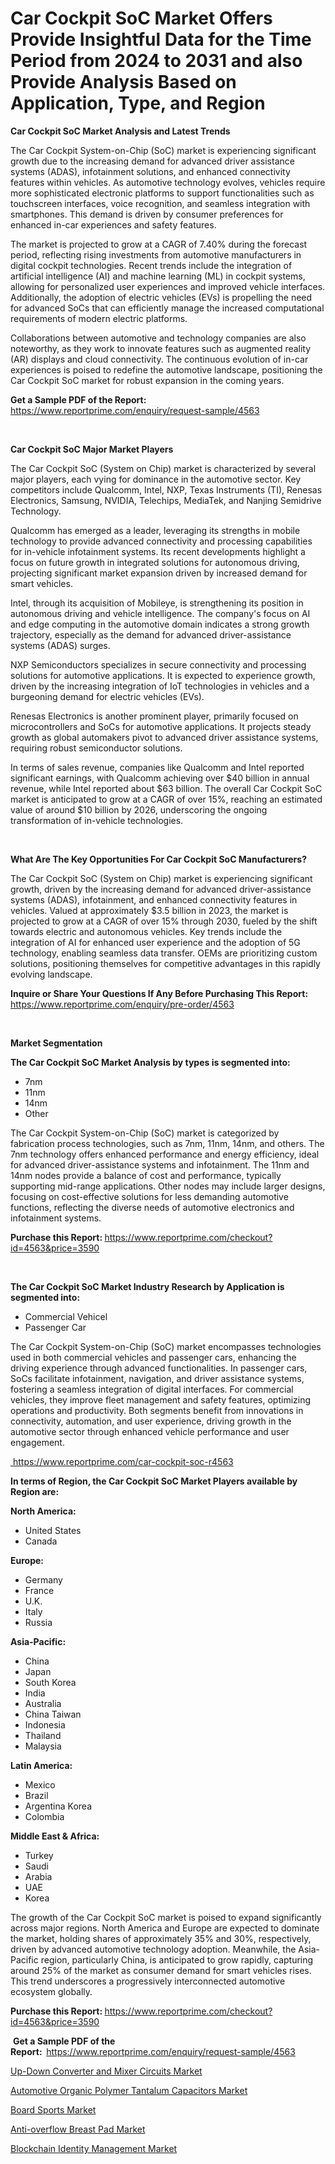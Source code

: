 <p><h1>Car Cockpit SoC Market Offers Provide Insightful Data for the Time Period from 2024 to 2031 and also Provide Analysis Based on Application, Type, and Region</h1></p><p><strong>Car Cockpit SoC Market Analysis and Latest Trends</strong></p>
<p><p>The Car Cockpit System-on-Chip (SoC) market is experiencing significant growth due to the increasing demand for advanced driver assistance systems (ADAS), infotainment solutions, and enhanced connectivity features within vehicles. As automotive technology evolves, vehicles require more sophisticated electronic platforms to support functionalities such as touchscreen interfaces, voice recognition, and seamless integration with smartphones. This demand is driven by consumer preferences for enhanced in-car experiences and safety features.</p><p>The market is projected to grow at a CAGR of 7.40% during the forecast period, reflecting rising investments from automotive manufacturers in digital cockpit technologies. Recent trends include the integration of artificial intelligence (AI) and machine learning (ML) in cockpit systems, allowing for personalized user experiences and improved vehicle interfaces. Additionally, the adoption of electric vehicles (EVs) is propelling the need for advanced SoCs that can efficiently manage the increased computational requirements of modern electric platforms.</p><p>Collaborations between automotive and technology companies are also noteworthy, as they work to innovate features such as augmented reality (AR) displays and cloud connectivity. The continuous evolution of in-car experiences is poised to redefine the automotive landscape, positioning the Car Cockpit SoC market for robust expansion in the coming years.</p></p>
<p><strong>Get a Sample PDF of the Report:&nbsp;</strong> <a href="https://www.reportprime.com/enquiry/request-sample/4563">https://www.reportprime.com/enquiry/request-sample/4563</a></p>
<p>&nbsp;</p>
<p><strong>Car Cockpit SoC Major Market Players</strong></p>
<p><p>The Car Cockpit SoC (System on Chip) market is characterized by several major players, each vying for dominance in the automotive sector. Key competitors include Qualcomm, Intel, NXP, Texas Instruments (TI), Renesas Electronics, Samsung, NVIDIA, Telechips, MediaTek, and Nanjing Semidrive Technology.</p><p>Qualcomm has emerged as a leader, leveraging its strengths in mobile technology to provide advanced connectivity and processing capabilities for in-vehicle infotainment systems. Its recent developments highlight a focus on future growth in integrated solutions for autonomous driving, projecting significant market expansion driven by increased demand for smart vehicles.</p><p>Intel, through its acquisition of Mobileye, is strengthening its position in autonomous driving and vehicle intelligence. The company's focus on AI and edge computing in the automotive domain indicates a strong growth trajectory, especially as the demand for advanced driver-assistance systems (ADAS) surges.</p><p>NXP Semiconductors specializes in secure connectivity and processing solutions for automotive applications. It is expected to experience growth, driven by the increasing integration of IoT technologies in vehicles and a burgeoning demand for electric vehicles (EVs).</p><p>Renesas Electronics is another prominent player, primarily focused on microcontrollers and SoCs for automotive applications. It projects steady growth as global automakers pivot to advanced driver assistance systems, requiring robust semiconductor solutions.</p><p>In terms of sales revenue, companies like Qualcomm and Intel reported significant earnings, with Qualcomm achieving over $40 billion in annual revenue, while Intel reported about $63 billion. The overall Car Cockpit SoC market is anticipated to grow at a CAGR of over 15%, reaching an estimated value of around $10 billion by 2026, underscoring the ongoing transformation of in-vehicle technologies.</p></p>
<p>&nbsp;</p>
<p><strong>What Are The Key Opportunities For Car Cockpit SoC Manufacturers?</strong></p>
<p><p>The Car Cockpit SoC (System on Chip) market is experiencing significant growth, driven by the increasing demand for advanced driver-assistance systems (ADAS), infotainment, and enhanced connectivity features in vehicles. Valued at approximately $3.5 billion in 2023, the market is projected to grow at a CAGR of over 15% through 2030, fueled by the shift towards electric and autonomous vehicles. Key trends include the integration of AI for enhanced user experience and the adoption of 5G technology, enabling seamless data transfer. OEMs are prioritizing custom solutions, positioning themselves for competitive advantages in this rapidly evolving landscape.</p></p>
<p><strong>Inquire or Share Your Questions If Any Before Purchasing This Report:</strong> <a href="https://www.reportprime.com/enquiry/pre-order/4563">https://www.reportprime.com/enquiry/pre-order/4563</a></p>
<p>&nbsp;</p>
<p><strong>Market Segmentation</strong></p>
<p><strong>The Car Cockpit SoC Market Analysis by types is segmented into:</strong></p>
<p><ul><li>7nm</li><li>11nm</li><li>14nm</li><li>Other</li></ul></p>
<p><p>The Car Cockpit System-on-Chip (SoC) market is categorized by fabrication process technologies, such as 7nm, 11nm, 14nm, and others. The 7nm technology offers enhanced performance and energy efficiency, ideal for advanced driver-assistance systems and infotainment. The 11nm and 14nm nodes provide a balance of cost and performance, typically supporting mid-range applications. Other nodes may include larger designs, focusing on cost-effective solutions for less demanding automotive functions, reflecting the diverse needs of automotive electronics and infotainment systems.</p></p>
<p><strong>Purchase this Report:&nbsp;</strong><a href="https://www.reportprime.com/checkout?id=4563&price=3590">https://www.reportprime.com/checkout?id=4563&price=3590</a></p>
<p>&nbsp;</p>
<p><strong>The Car Cockpit SoC Market Industry Research by Application is segmented into:</strong></p>
<p><ul><li>Commercial Vehicel</li><li>Passenger Car</li></ul></p>
<p><p>The Car Cockpit System-on-Chip (SoC) market encompasses technologies used in both commercial vehicles and passenger cars, enhancing the driving experience through advanced functionalities. In passenger cars, SoCs facilitate infotainment, navigation, and driver assistance systems, fostering a seamless integration of digital interfaces. For commercial vehicles, they improve fleet management and safety features, optimizing operations and productivity. Both segments benefit from innovations in connectivity, automation, and user experience, driving growth in the automotive sector through enhanced vehicle performance and user engagement.</p></p>
<p><a href="https://www.reportprime.com/car-cockpit-soc-r4563">&nbsp;https://www.reportprime.com/car-cockpit-soc-r4563</a></p>
<p><strong>In terms of Region, the Car Cockpit SoC Market Players available by Region are:</strong></p>
<p>
    <p> <strong> North America: </strong>
        <ul>
            <li>United States</li>
            <li>Canada</li>
        </ul>
        </p> 
    <p> <strong> Europe: </strong>
        <ul>
            <li>Germany</li>
            <li>France</li>
            <li>U.K.</li>
            <li>Italy</li>
            <li>Russia</li>
        </ul>
        </p> 
    <p> <strong> Asia-Pacific: </strong>
        <ul>
            <li>China</li>
            <li>Japan</li>
            <li>South Korea</li>
            <li>India</li>
            <li>Australia</li>
            <li>China Taiwan</li>
            <li>Indonesia</li>
            <li>Thailand</li>
            <li>Malaysia</li>
        </ul>
        </p> 
    <p> <strong> Latin America: </strong>
        <ul>
            <li>Mexico</li>
            <li>Brazil</li>
            <li>Argentina Korea</li>
            <li>Colombia</li>
        </ul>
        </p> 
    <p> <strong> Middle East & Africa: </strong>
        <ul>
            <li>Turkey</li>
            <li>Saudi</li>
            <li>Arabia</li>
            <li>UAE</li>
            <li>Korea</li>
        </ul>
    </p>
    </p>
<p><p>The growth of the Car Cockpit SoC market is poised to expand significantly across major regions. North America and Europe are expected to dominate the market, holding shares of approximately 35% and 30%, respectively, driven by advanced automotive technology adoption. Meanwhile, the Asia-Pacific region, particularly China, is anticipated to grow rapidly, capturing around 25% of the market as consumer demand for smart vehicles rises. This trend underscores a progressively interconnected automotive ecosystem globally.</p></p>
<p><strong>Purchase this Report: </strong><a href="https://www.reportprime.com/checkout?id=4563&price=3590">https://www.reportprime.com/checkout?id=4563&price=3590</a></p>
<p>&nbsp;<strong>Get a Sample PDF of the Report:&nbsp;&nbsp;</strong><a href="https://www.reportprime.com/enquiry/request-sample/4563">https://www.reportprime.com/enquiry/request-sample/4563</a></p>
<p><strong></strong></p>
<p><p><a href="https://issuu.com/reportprime-2/docs/up-down-converter-and-mixer-circuit_bce771d52660d3">Up-Down Converter and Mixer Circuits Market</a></p><p><a href="https://github.com/AfsanaMia652/Market-Research-Report-List-1/blob/main/automotive-organic-polymer-tantalum-capacitors-market.md">Automotive Organic Polymer Tantalum Capacitors Market</a></p><p><a href="https://www.linkedin.com/pulse/board-sports-market-analysis-report-global-insights-region-egt5e?trackingId=xKwumUAbQ9uPfjdfvi%2BsIg%3D%3D">Board Sports Market</a></p><p><a href="https://issuu.com/reportprime-2/docs/anti-overflow-breast-pad-market-siz_9d7ac27cde4cdc">Anti-overflow Breast Pad Market</a></p><p><a href="https://www.linkedin.com/pulse/blockchain-identity-management-market-global-insights-trxoe?trackingId=PSICR3HVTvad2Hqtq0ub0g%3D%3D">Blockchain Identity Management Market</a></p></p>